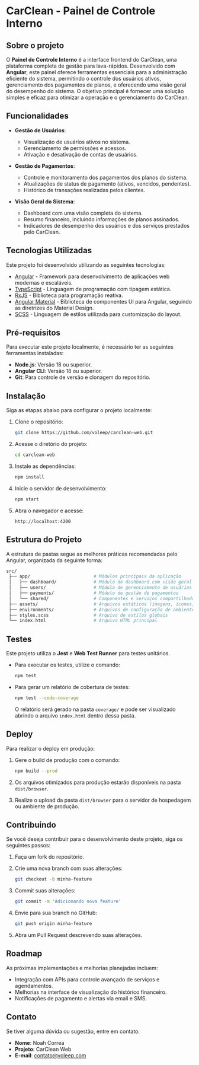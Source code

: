 # CarClean - Painel de Controle Interno

## Sobre o projeto

O **Painel de Controle Interno** é a interface frontend do CarClean, uma plataforma completa de gestão para lava-rápidos. Desenvolvido com **Angular**, este painel oferece ferramentas essenciais para a administração eficiente do sistema, permitindo o controle dos usuários ativos, gerenciamento dos pagamentos de planos, e oferecendo uma visão geral do desempenho do sistema. O objetivo principal é fornecer uma solução simples e eficaz para otimizar a operação e o gerenciamento do CarClean.

## Funcionalidades

- **Gestão de Usuários**:
  - Visualização de usuários ativos no sistema.
  - Gerenciamento de permissões e acessos.
  - Ativação e desativação de contas de usuários.
- **Gestão de Pagamentos**:

  - Controle e monitoramento dos pagamentos dos planos do sistema.
  - Atualizações de status de pagamento (ativos, vencidos, pendentes).
  - Histórico de transações realizadas pelos clientes.

- **Visão Geral do Sistema**:
  - Dashboard com uma visão completa do sistema.
  - Resumo financeiro, incluindo informações de planos assinados.
  - Indicadores de desempenho dos usuários e dos serviços prestados pelo CarClean.

## Tecnologias Utilizadas

Este projeto foi desenvolvido utilizando as seguintes tecnologias:

- [Angular](https://angular.dev/) - Framework para desenvolvimento de aplicações web modernas e escaláveis.
- [TypeScript](https://www.typescriptlang.org/) - Linguagem de programação com tipagem estática.
- [RxJS](https://rxjs.dev/) - Biblioteca para programação reativa.
- [Angular Material](https://material.angular.io/) - Biblioteca de componentes UI para Angular, seguindo as diretrizes do Material Design.
- [SCSS](https://sass-lang.com/) - Linguagem de estilos utilizada para customização do layout.

## Pré-requisitos

Para executar este projeto localmente, é necessário ter as seguintes ferramentas instaladas:

- **Node.js**: Versão 18 ou superior.
- **Angular CLI**: Versão 18 ou superior.
- **Git**: Para controle de versão e clonagem do repositório.

## Instalação

Siga as etapas abaixo para configurar o projeto localmente:

1. Clone o repositório:

   ```bash
   git clone https://github.com/voleep/carclean-web.git
   ```

2. Acesse o diretório do projeto:

   ```bash
   cd carclean-web
   ```

3. Instale as dependências:

   ```bash
   npm install
   ```

4. Inicie o servidor de desenvolvimento:

   ```bash
   npm start
   ```

5. Abra o navegador e acesse:

   ```
   http://localhost:4200
   ```

## Estrutura do Projeto

A estrutura de pastas segue as melhores práticas recomendadas pelo Angular, organizada da seguinte forma:

```bash
src/
 ├── app/                        # Módulos principais da aplicação
 │   ├── dashboard/              # Módulo do dashboard com visão geral do sistema
 │   ├── users/                  # Módulo de gerenciamento de usuários
 │   ├── payments/               # Módulo de gestão de pagamentos
 │   └── shared/                 # Componentes e serviços compartilhados
 ├── assets/                     # Arquivos estáticos (imagens, ícones, etc.)
 ├── environments/               # Arquivos de configuração de ambiente (produção, desenvolvimento)
 ├── styles.scss                 # Arquivo de estilos globais
 └── index.html                  # Arquivo HTML principal
```

## Testes

Este projeto utiliza o **Jest** e **Web Test Runner** para testes unitários.

- Para executar os testes, utilize o comando:

  ```bash
  npm test
  ```

- Para gerar um relatório de cobertura de testes:

  ```bash
  npm test --code-coverage
  ```

  O relatório será gerado na pasta `coverage/` e pode ser visualizado abrindo o arquivo `index.html` dentro dessa pasta.

## Deploy

Para realizar o deploy em produção:

1. Gere o build de produção com o comando:

   ```bash
   npm build --prod
   ```

2. Os arquivos otimizados para produção estarão disponíveis na pasta `dist/browser`.

3. Realize o upload da pasta `dist/browser` para o servidor de hospedagem ou ambiente de produção.

## Contribuindo

Se você deseja contribuir para o desenvolvimento deste projeto, siga os seguintes passos:

1. Faça um fork do repositório.
2. Crie uma nova branch com suas alterações:

   ```bash
   git checkout -b minha-feature
   ```

3. Commit suas alterações:

   ```bash
   git commit -m 'Adicionando nova feature'
   ```

4. Envie para sua branch no GitHub:

   ```bash
   git push origin minha-feature
   ```

5. Abra um Pull Request descrevendo suas alterações.

## Roadmap

As próximas implementações e melhorias planejadas incluem:

- Integração com APIs para controle avançado de serviços e agendamentos.
- Melhorias na interface de visualização do histórico financeiro.
- Notificações de pagamento e alertas via email e SMS.

## Contato

Se tiver alguma dúvida ou sugestão, entre em contato:

- **Nome**: Noah Correa
- **Projeto**: CarClean Web
- **E-mail**: contato@voleep.com
